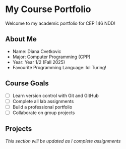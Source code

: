 # My Course Portfolio

Welcome to my academic portfolio for CEP 146 NDD!

## About Me
- Name: Diana Cvetkovic
- Major: Computer Programming (CPP)
- Year: Year 1/2 (Fall 2025)
- Favourite Programming Language: lol Turing!

## Course Goals
- [ ] Learn version control with Git and GitHub
- [ ] Complete all lab assignments
- [ ] Build a professional portfolio
- [ ] Collaborate on group projects

## Projects
*This section will be updated as I complete assignments*
